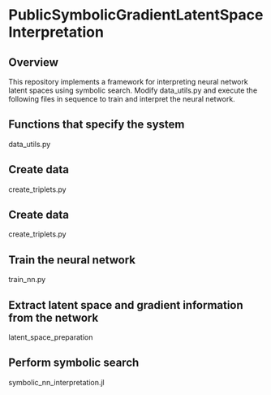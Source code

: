 # PublicSymbolicGradientLatentSpaceInterpretation

## Overview
This repository implements a framework for interpreting neural network latent spaces using symbolic search.
Modify data_utils.py and execute the following files in sequence to train and interpret the neural network.

## Functions that specify the system 
data_utils.py

## Create data
create_triplets.py

## Create data
create_triplets.py

## Train the neural network
train_nn.py

## Extract latent space and gradient information from the network
latent_space_preparation

## Perform symbolic search
symbolic_nn_interpretation.jl
